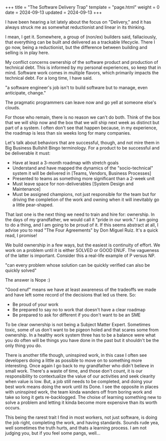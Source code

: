 +++
title = "The Software Delivery Trap"
template = "page.html"
weight = 0
date = 2024-09-13
updated = 2024-09-13
+++

I have been hearing a lot lately about the focus on "Delivery," and it has always struck me as somewhat reductionist and linear in its thinking.

I mean, I get it. Somewhere, a group of (non/ex) builders said, fallaciously, that everything can be built and delivered as a trackable lifecycle. There I go now, being a reductionist, but the difference between building and selling is in play here.

My conflict concerns ownership of the software product and production of technical debt. This is informed by my personal experiences, so keep that in mind. Software work comes in multiple flavors, which primarily impacts the technical debt. For a long time, I have said.

"a software engineer's job isn't to build software but to manage, even anticipate, change."

The pragmatic programmers can leave now and go yell at someone else's clouds.

For those who remain, there is no reason we can't do both. Think of the box that we will ship now and the box that we will ship next week as distinct but part of a system. I often don't see that happen because, in my experience, the roadmap is less than six weeks long for many companies.

Let's talk about behaviors that are successful, though, and not mire them in  Big Business Bullshit Bingo terminology. For a product to be successful and be deliverable it must:
- Have at least a 3-month roadmap with stretch goals
- Understand and have mapped the dynamics of the "socio-technical" system it will be delivered in [Teams, Vendors, Business Processes]
- Presented to teams as something more significant than a 2-week unit
- Must leave space for non-deliverables [System Design and Maintenance]
- Must be assigned champions, not just responsible for the team but for driving the completion of the work and owning when it will inevitably go a little pear-shaped.

That last one is the next thing we need to train and hire for: ownership. In the days of my grandfather, we would call it "pride in our work." I am going to do a thing, and I am going to be proud of it. If this seems abstract at all, I advise you to read "The Four Agreements" by Don Miguel Ruiz. It's a quick read, I promise!

We build ownership in a few ways, but the easiest is continuity of effort. We work on a problem until it is either SOLVED or GOOD ENUF. The vagueness of the latter is important. Consider this a real-life example of P versus NP.

"can every problem whose solution can be quickly verified can also be quickly solved"

The answer is Nope :)

"Good enuf" means we have at least awareness of the tradeoffs we made and have left some record of the decisions that led us there.
So:
- Be proud of your work
- Be prepared to say no to work that doesn't have a clear roadmap
- Be prepared to ask for different if you don't want to be an SME

To be clear ownership is not being a Subject Matter Expert. Sometimes toxic, some of us don't want to be pigeon holed and that scares some from ownership. In a healthy work system three has to be a balance were what you do often will be things you have done in the past but it shouldn't be the only thing you do.

There is another tifle though, uninspired work, in this case I often see developers doing a little as possible to move on to something more interesting. Once again I go back to my grandfather who didn't believe in small work. There's a waste of time, and those don't count, it is our responsibility to contextualize the value of our activities and seek clearity when value is low. But, a job still needs to be completed, and doing your best work means doing the work until its Done. I see the opposite in places with uninspired work, the team kinda wanders off from boring work and take so long it gets re-backlogged. The choise of learning something new to solve a problem and letting it kinda become more expensive than its worth occurs.

This being the rarest trait I find in most workers, not just software, is doing the job right, completing the work, and having standards. Sounds rude yea, well sometimes the truth hurts, and thats a learning process. I am not judging you, but if you feel some pangs, well...
